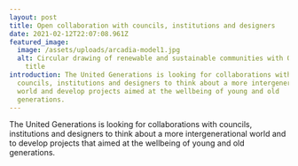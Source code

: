 ```yaml
---
layout: post
title: Open collaboration with councils, institutions and designers
date: 2021-02-12T22:07:08.961Z
featured_image:
  image: /assets/uploads/arcadia-model1.jpg
  alt: Circular drawing of renewable and sustainable communities with Open Call
    title
introduction: The United Generations is looking for collaborations with
  councils, institutions and designers to think about a more intergenerational
  world and develop projects aimed at the wellbeing of young and old
  generations.
---
```

The United Generations is looking for collaborations with councils, institutions and designers to think about a more intergenerational world and to develop projects that aimed at the wellbeing of young and old generations.